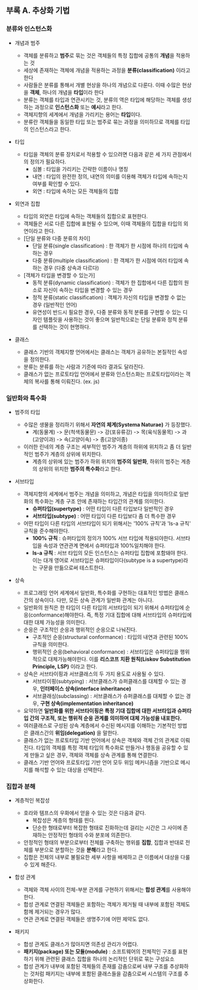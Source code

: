 ## 부록 A. 추상화 기법

### 분류와 인스턴스화

- 개념과 범주
  - 객체를 분류하고 **범주**로 묶는 것은 객체들의 특정 집합에 공통의 **개념**을 적용하는 것
  - 세상에 존재하는 객체에 개념을 적용하는 과정을 **분류(classification)** 이라고 한다
  - 사람들은 분류를 통해서 개별 현상을 하나의 개념으로 다룬다. 이때 수많은 현상을 **객체**, 하나의 개념을 **타입**이라 한다
  - 분류는 객체를 타입과 연관시키는 것, 분류의 역은 타입에 해당하는 객체를 생성하는 과정으로 **인스턴스화** 또는 **예시**라고 한다.
  - 객체지향의 세계에서 개념을 가리키는 용어는 **타입**이다.
  - 분류란 객체들을 동일한 타입 또는 범주로 묶는 과정을 의미하므로 객체를 타입의 인스턴스라고 한다.



- 타입
  - 타입을 객체의 분류 장치로서 적용할 수 있으려면 다음과 같은 세 가지 관점에서의 정의가 필요하다.
    - 심볼 : 타입을 가리키는 간략한 이름이나 명칭
    - 내연 : 타입의 완전한 정의, 내연의 의미를 이용해 객체가 타입에 속하는지 여부를 확인할 수 있다.
    - 외연 : 타입에 속하는 모든 객체들의 집합



- 외연과 집합
  - 타입의 외연은 타입에 속하는 객체들의 집합으로 표현한다.
  - 객체들은 서로 다른 집합에 표현될 수 있으며, 이때 객체들의 집합을 타입의 외연이라고 한다.
  - [단일 분류와 다중 분류의 차이]
    - 단일 분류(single classification) : 한 객체가 한 시점에 하나의 타입에 속하는 경우
    - 다중 분류(multiple classification) : 한 객체가 한 시점에 여러 타입에 속하는 경우 (다중 상속과 다르다)
  - [객체가 타입을 변경할 수 있는가]
    - 동적 분류(dynamic classification) : 객체가 한 집합에서 다른 집합의 원소로 자신이 속하는 타입을 변경할 수 있는 경우
    - 정적 분류(static classification) : 객체가 자신의 타입을 변경할 수 없는 경우 (일반적인 언어)
    - 유연성이 반드시 필요한 경우, 다중 분류와 동적 분류를 구현할 수 있는 디자인 템플릿을 사용하는 것이 좋으며 일반적으로는 단일 분류와 정적 분류를 선택하는 것이 현명하다.



- 클래스
  - 클래스 기반의 객체지향 언어에서는 클래스는 객체가 공유하는 본질적인 속성을 정의한다.
  - 분류는 분류를 하는 사람과 기준에 따라 결과도 달라진다.
  - 클래스가 없는 프로토타입 언어에서 분류와 인스턴스화는 프로토타입이라는 객체의 복사를 통해 이뤄진다. (ex. js)

### 일반화와 특수화

- 범주의 타입
  - 수많은 생물을 정리하기 위해서 **자연의 체계(Systema Naturae)** 가 등장했다.
    - 계(동물계) -> 문(척색동물문) -> 강(포유류강) -> 목(육식동물목) -> 과(고양이과) -> 속(고양이속) -> 종(고양이종)
  - 이러한 린네의 계층 구조는 세부적인 범주가 계층의 하위에 위치하고 좀 더 일반적인 범주가 계층의 상위에 위치한다.
    - 계층의 상위에 있는 범주가 하위 위치의 **범주의 일반화**, 하위의 범주는 계층의 상위의 위치한 **범주의 특수화**라고 한다.



- 서브타입
  - 객체지향의 세계에서 범주는 개념을 의미하고, 개념은 타입을 의미하므로 일반화의 특수화는 계층 구조 안에 존재하는 타입간의 관계를 의미한다.
    - **슈퍼타입(supertype)** : 어떤 타입이 다른 타입보다 일반적인 경우
    - **서브타입(subtype)** : 어떤 타입이 다른 타입보다 좀 더 특수한 경우
  - 어떤 타입이 다른 타입의 서브타입이 되기 위해서는 '100% 규칙'과 'Is-a 규칙' 규칙을 준수해야한다.
    - **100% 규칙** : 슈퍼타입의 정의가 100% 서브 타입에 적용되야한다. 서브타입을 속성과 연관관계 면에서 슈퍼타입과 100%일치해야 한다.
    - **Is-a 규칙** : 서브 타입의 모든 인스턴스는 슈퍼타입 집합에 포함돼야 한다. 이는 대개 영어로 서브타입은 슈퍼타입이다(subtype is a supertype)라는 구문을 만듦으로써 테스트한다.



- 상속
	- 프로그래밍 언어 세계에서 일반화, 특수화를 구현하는 대표적인 방법은 클래스 간의 상속이다. 다만, 모든 상속 관계가 일반화 관계는 아니다.
	- 일반화의 원칙은 한 타입이 다른 타입의 서브타입이 되기 위해서 슈퍼타입에 순응(conformance)해야한다. 즉, 특정 기대 집합에 대해 서브타입의 슈퍼타입에 대한 대체 가능성을 의미한다.
	- 순응은 구조적인 순응과 행위적인 순응으로 나눠진다.
		- 구조적인 순응(structural conformance) : 타입의 내연과 관련된 100% 규칙을 의미한다.
		- 행위적인 순응(behavioral conformance) : 서브타입은 슈퍼타입을 행위적으로 대체가능해야한다. 이를 **리스코프 치환 원칙(Liskov Substitution Principle, LSP)** 이라고 한다.
	- 상속은 서브타이핑과 서브클래스의 두 가지 용도로 사용될 수 있다.
		- 서브타이핑(subtyping) : 서브클래스가 슈퍼클래스를 대체할 수 있는 경우, **인터페이스 상속(interface inheritance)**
		- 서브클래싱(subclassing) : 서브클래스가 슈퍼클래스를 대체할 수 없는 경우, **구현 상속(implementation inheritance)**
	- 요약하면 **일반화를 위한 서브타이핑은 특정 기대 집합에 대한 서브타입과 슈퍼타입 간의 구조적, 또는 행위적 순응 관계를 의미하며 대체 가능성을 내포한다.**
	- 여러클래스로 구성된 상속 계층에서 수신된 메시지를 이해하는 기본적인 방법은 클래스간의 **위임(delegation)** 을 말한다.
	- 클래스가 없는 프로토타입 기반 언어에서 상속은 객체와 객체 간의 관계로 이뤄진다. 타입의 객체를 특정 객체 타입의 특수화로 만들거나 행동을 공유할 수 있게 만들고 싶은 경우, 객체와 객체를 상속 관계를 통해 연결한다.
	- 클래스 기반 언어와 프로토타입 기반 언어 모두 위임 메커니즘을 기반으로 메시지를 해석할 수 있는 대상을 선택한다.

### 집합과 분해

- 계층적인 복잡성
  - 호라와 템프스의 우화에서 얻을 수 있는 것은 다음과 같다.
    - 복잡성은 계층의 형태를 띈다.
    - 단순한 형태로부터 복잡한 형태로 진화하는데 걸리는 시간은 그 사이에 존재하는 안정적인 형태의 수와 분포에 의존한다.
  - 안정적인 형태의 부분으로부터 전체를 구축하는 행위를 **집합**, 집합과 반대로 전체를 부분으로 분할하는 것을 **분해**라고 한다.
  - 집합은 전체의 내부로 불필요한 세부 사항을 배제하고 큰 이름에서 대상을 다룰 수 있게 해준다.

- 합성 관계
  - 객체와 객체 사이의 전체-부분 관게를 구현하기 위해서는 **합성 관계**를 사용해야한다.
  - 합성 관계로 연결된 객체들은 포함하는 객체가 제거될 때 내부에 포함된 객체도 함께 제거되는 경우가 많다.
  - 연관 관계로 연결된 객체들은 생명주기에 어떤 제약도 없다.

- 패키지
  - 합성 관계도 클래스가 많아지면 의존성 관리가 어렵다.
  - **패키지(package) 또는 모듈(module)** : 소프트웨어의 전체적인 구조를 표현하기 위해 관련된 클래스 집합을 하나의 논리적인 단위로 묶는 구성요소
  - 합성 관계가 내부에 포함된 객체들의 존재를 감춤으로써 내부 구조를 추상화하는 것처럼 패키지는 내부에 포함된 클래스들을 감춤으로써 시스템의 구조를 추상화한다.